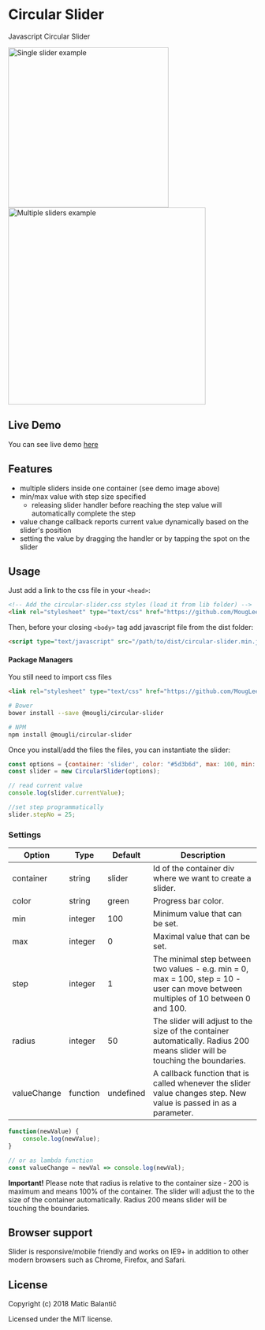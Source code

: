 # Circular Slider
Javascript Circular Slider

<img src="https://raw.githubusercontent.com/MougLee/circular-slider/master/examples/img/slider.png" alt="Single slider example" width="325" /><img src="https://raw.githubusercontent.com/MougLee/circular-slider/master/examples/img/sliders.png" alt="Multiple sliders example" width="400" />

## Live Demo

You can see live demo [here](http://e-svet.si/slider)

## Features


* multiple sliders inside one container (see demo image above)
* min/max value with step size specified
    * releasing slider handler before reaching the step value will automatically complete the step
* value change callback reports current value dynamically based on the slider's position
* setting the value by dragging the handler or by tapping the spot on the slider


## Usage

Just add a link to the css file in your `<head>`:

```html
<!-- Add the circular-slider.css styles (load it from lib folder) -->
<link rel="stylesheet" type="text/css" href="https://github.com/MougLee/circular-slider/blob/master/lib/circular-slider.css"/>
```

Then, before your closing ```<body>``` tag add javascript file from the dist folder:

```html
<script type="text/javascript" src="/path/to/dist/circular-slider.min.js"></script>
```

#### Package Managers

You still need to import css files
```html
<link rel="stylesheet" type="text/css" href="https://github.com/MougLee/circular-slider/blob/master/lib/circular-slider.css"/>
```

```sh
# Bower
bower install --save @mougli/circular-slider

# NPM
npm install @mougli/circular-slider
```

Once you install/add the files the files, you can instantiate the slider:

```javascript
const options = {container: 'slider', color: "#5d3b6d", max: 100, min: 0, step: 1, radius: 190, valueChange: val => console.log("Value changed: " + val)};
const slider = new CircularSlider(options);

// read current value
console.log(slider.currentValue);

//set step programmatically
slider.stepNo = 25;
```


### Settings

Option | Type | Default | Description
------ | ---- | ------- | -----------
container | string | slider | Id of the container div where we want to create a slider.
color | string | green | Progress bar color.
min | integer | 100 | Minimum value that can be set.
max | integer | 0 | Maximal value that can be set.
step | integer | 1 | The minimal step between two values - e.g. min = 0, max = 100, step = 10 - user can move between multiples of 10 between 0 and 100.
radius | integer | 50 | The slider will adjust to the size of the container automatically. Radius 200 means slider will be touching the boundaries.
valueChange | function | undefined | A callback function that is called whenever the slider value changes step. New value is passed in as a parameter.

```javascript
function(newValue) {
    console.log(newValue);
}

// or as lambda function
const valueChange = newVal => console.log(newVal);
```

**Important!** Please note that radius is relative to the container size - 200 is maximum and means 100% of the container. The slider will adjust the to the size of the container automatically. Radius 200 means slider will be touching the boundaries.

## Browser support

Slider is responsive/mobile friendly and works on IE9+ in addition to other modern browsers such as Chrome, Firefox, and Safari.

## License
Copyright (c) 2018 Matic Balantič

Licensed under the MIT license.